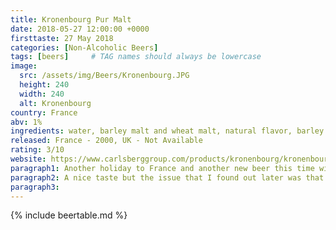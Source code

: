 ```yaml
---
title: Kronenbourg Pur Malt
date: 2018-05-27 12:00:00 +0000
firsttaste: 27 May 2018
categories: [Non-Alcoholic Beers]
tags: [beers]     # TAG names should always be lowercase
image:
  src: /assets/img/Beers/Kronenbourg.JPG
  height: 240
  width: 240
  alt: Kronenbourg
country: France
abv: 1%
ingredients: water, barley malt and wheat malt, natural flavor, barley malt extract, hop extract, color (caramel)
released: France - 2000, UK - Not Available
rating: 3/10
website: https://www.carlsberggroup.com/products/kronenbourg/kronenbourg-pur-malt/
paragraph1: Another holiday to France and another new beer this time with very little information on the bottle!
paragraph2: A nice taste but the issue that I found out later was that it was a low alcohol beer at 1% ABV, rather than a non alcoholic beer. By now I thought my French was perfect "Je voudrais une bière sans alcool, s'il vous plaît"
paragraph3: 
---
```

{% include beertable.md %}
